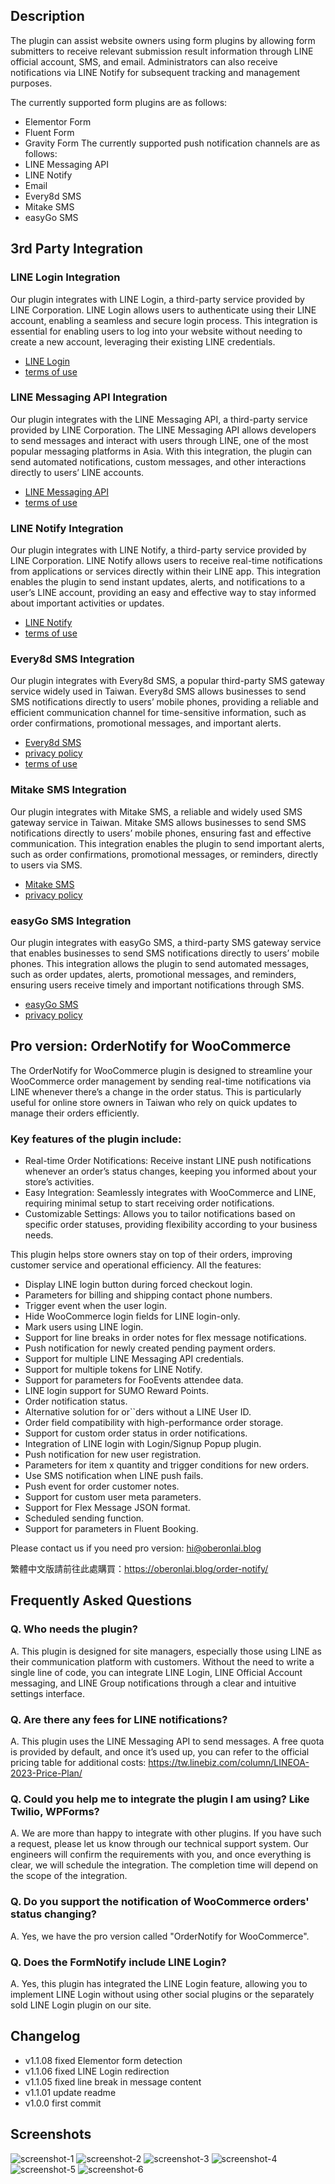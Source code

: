 ## Description

The plugin can assist website owners using form plugins by allowing form submitters to receive relevant submission
result information through LINE official account, SMS, and email. Administrators can also receive notifications via LINE
Notify for subsequent tracking and management purposes.

The currently supported form plugins are as follows:

- Elementor Form
- Fluent Form
- Gravity Form
  The currently supported push notification channels are as follows:
- LINE Messaging API
- LINE Notify
- Email
- Every8d SMS
- Mitake SMS
- easyGo SMS

## 3rd Party Integration

### LINE Login Integration

Our plugin integrates with LINE Login, a third-party service provided by LINE Corporation. LINE Login allows users to
authenticate using their LINE account, enabling a seamless and secure login process. This integration is essential for
enabling users to log into your website without needing to create a new account, leveraging their existing LINE
credentials.

- [LINE Login](https://developers.line.biz/en/docs/line-login/)
- [terms of use](https://terms2.line.me/ec_global_pp?lang=en)

### LINE Messaging API Integration

Our plugin integrates with the LINE Messaging API, a third-party service provided by LINE Corporation. The LINE
Messaging API allows developers to send messages and interact with users through LINE, one of the most popular messaging
platforms in Asia. With this integration, the plugin can send automated notifications, custom messages, and other
interactions directly to users’ LINE accounts.

- [LINE Messaging API](https://developers.line.biz/en/docs/messaging-api/)
- [terms of use](https://terms2.line.me/ec_global_pp?lang=en)

### LINE Notify Integration

Our plugin integrates with LINE Notify, a third-party service provided by LINE Corporation. LINE Notify allows users to
receive real-time notifications from applications or services directly within their LINE app. This integration enables
the plugin to send instant updates, alerts, and notifications to a user’s LINE account, providing an easy and effective
way to stay informed about important activities or updates.

- [LINE Notify](https://notify-bot.line.me/en/)
- [terms of use](https://terms2.line.me/ec_global_pp?lang=en)

### Every8d SMS Integration

Our plugin integrates with Every8d SMS, a popular third-party SMS gateway service widely used in Taiwan. Every8d SMS
allows businesses to send SMS notifications directly to users’ mobile phones, providing a reliable and efficient
communication channel for time-sensitive information, such as order confirmations, promotional messages, and important
alerts.

- [Every8d SMS](https://www.teamplus.tech/product/every8d-value/)
- [privacy policy](https://www.teamplus.tech/en/team-enterprise-communication-and-collaboration-platform-privacy-policy/)
- [terms of use](https://www.teamplus.tech/en/team-enterprise-communication-and-collaboration-platform-terms-of-use/)

### Mitake SMS Integration

Our plugin integrates with Mitake SMS, a reliable and widely used SMS gateway service in Taiwan. Mitake SMS allows
businesses to send SMS notifications directly to users’ mobile phones, ensuring fast and effective communication. This
integration enables the plugin to send important alerts, such as order confirmations, promotional messages, or
reminders, directly to users via SMS.

- [Mitake SMS](https://sms.mitake.com.tw/)
- [privacy policy](https://fget.mitake.com.tw/privacy/fsc.html)

### easyGo SMS Integration

Our plugin integrates with easyGo SMS, a third-party SMS gateway service that enables businesses to send SMS
notifications directly to users’ mobile phones. This integration allows the plugin to send automated messages, such as
order updates, alerts, promotional messages, and reminders, ensuring users receive timely and important notifications
through SMS.

- [easyGo SMS](https://www.easy-go.com.tw/)
- [privacy policy](https://www.easy-go.com.tw/aboutys.php)

## Pro version: OrderNotify for WooCommerce

The OrderNotify for WooCommerce plugin is designed to streamline your WooCommerce order management by sending real-time
notifications via LINE whenever there’s a change in the order status. This is particularly useful for online store
owners in Taiwan who rely on quick updates to manage their orders efficiently.

### Key features of the plugin include:

- Real-time Order Notifications: Receive instant LINE push notifications whenever an order’s status changes, keeping you
  informed about your store’s activities.
- Easy Integration: Seamlessly integrates with WooCommerce and LINE, requiring minimal setup to start receiving order
  notifications.
- Customizable Settings: Allows you to tailor notifications based on specific order statuses, providing flexibility
  according to your business needs.

This plugin helps store owners stay on top of their orders, improving customer service and operational efficiency. All
the features:

- Display LINE login button during forced checkout login.
- Parameters for billing and shipping contact phone numbers.
- Trigger event when the user login.
- Hide WooCommerce login fields for LINE login-only.
- Mark users using LINE login.
- Support for line breaks in order notes for flex message notifications.
- Push notification for newly created pending payment orders.
- Support for multiple LINE Messaging API credentials.
- Support for multiple tokens for LINE Notify.
- Support for parameters for FooEvents attendee data.
- LINE login support for SUMO Reward Points.
- Order notification status.
- Alternative solution for or``ders without a LINE User ID.
- Order field compatibility with high-performance order storage.
- Support for custom order status in order notifications.
- Integration of LINE login with Login/Signup Popup plugin.
- Push notification for new user registration.
- Parameters for item x quantity and trigger conditions for new orders.
- Use SMS notification when LINE push fails.
- Push event for order customer notes.
- Support for custom user meta parameters.
- Support for Flex Message JSON format.
- Scheduled sending function.
- Support for parameters in Fluent Booking.

Please contact us if you need pro version: <a href="mailto:hi@oberonlai.blog">hi@oberonlai.blog</a>

繁體中文版請前往此處購買：<a href="https://oberonlai.blog/order-notify/">https://oberonlai.blog/order-notify/</a>

## Frequently Asked Questions

### Q. Who needs the plugin?

A. This plugin is designed for site managers, especially those using LINE as their communication platform with
customers. Without the need to write a single line of code, you can integrate LINE Login, LINE Official Account
messaging, and LINE Group notifications through a clear and intuitive settings interface.

### Q. Are there any fees for LINE notifications?

A. This plugin uses the LINE Messaging API to send messages. A free quota is provided by default, and once it’s used
up,
you can refer to the official pricing table for additional
costs: https://tw.linebiz.com/column/LINEOA-2023-Price-Plan/

### Q. Could you help me to integrate the plugin I am using? Like Twilio, WPForms?

A. We are more than happy to integrate with other plugins. If you have such a request, please let us know through our
technical support system. Our engineers will confirm the requirements with you, and once everything is clear, we will
schedule the integration. The completion time will depend on the scope of the integration.

### Q. Do you support the notification of WooCommerce orders' status changing?

A. Yes, we have the pro version called "OrderNotify for WooCommerce".

### Q. Does the FormNotify include LINE Login?

A. Yes, this plugin has integrated the LINE Login feature, allowing you to implement LINE Login without using other
social plugins or the separately sold LINE Login plugin on our site.

## Changelog

- v1.1.08 fixed Elementor form detection
- v1.1.06 fixed LINE Login redirection
- v1.1.05 fixed line break in message content
- v1.1.01 update readme
- v1.0.0 first commit

## Screenshots

![screenshot-1](https://oberonlai.blog/wp-content/uploads/form-notify/screenshot-1.png)
![screenshot-2](https://oberonlai.blog/wp-content/uploads/form-notify/screenshot-2.png)
![screenshot-3](https://oberonlai.blog/wp-content/uploads/form-notify/screenshot-3.png)
![screenshot-4](https://oberonlai.blog/wp-content/uploads/form-notify/screenshot-4.png)
![screenshot-5](https://oberonlai.blog/wp-content/uploads/form-notify/screenshot-5.png)
![screenshot-6](https://oberonlai.blog/wp-content/uploads/form-notify/screenshot-6.png)
